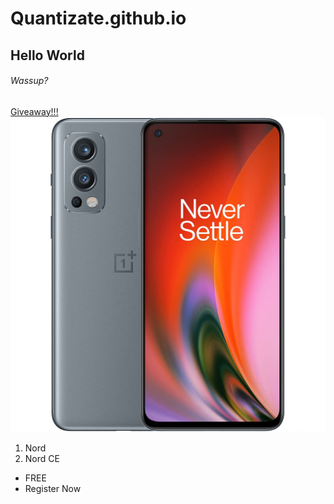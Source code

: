 # Quantizate.github.io
## Hello World
###### Wassup?
[Giveaway!!!](https://www.youtube.com/watch?v=dQw4w9WgXcQ)<br>
<img src="71KVeQql77S._SL1500_.jpg">
1. Nord
2. Nord CE
* FREE
* Register Now
